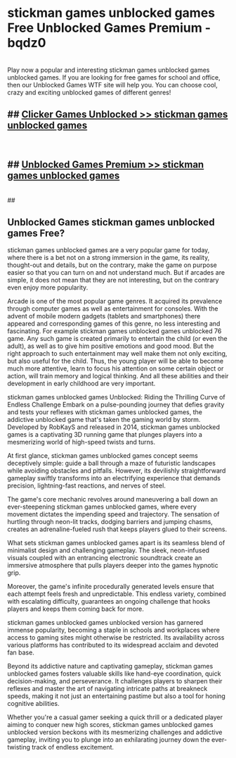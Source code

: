 # stickman games unblocked games  Free Unblocked Games Premium - bqdz0 <br>
<br>
Play now a popular and interesting stickman games unblocked games unblocked games. If you are looking for free games for school and office, then our Unblocked Games WTF site will help you. You can choose cool, crazy and exciting unblocked games of different genres!


## ##  [Clicker Games Unblocked >> stickman games unblocked games](http://freeplayer.one?title=stickman_games_unblocked_games&ref=UGames)
  <br>

##  ## [Unblocked Games Premium >> stickman games unblocked games](http://freeplayer.one?title=stickman_games_unblocked_games&ref=UGames)
  <br>
  ##



## Unblocked Games stickman games unblocked games Free?

stickman games unblocked games are a very popular game for today, where there is a bet not on a strong immersion in the game, its reality, thought-out and details, but on the contrary, make the game on purpose easier so that you can turn on and not understand much. But if arcades are simple, it does not mean that they are not interesting, but on the contrary even enjoy more popularity.

Arcade is one of the most popular game genres. It acquired its prevalence through computer games as well as entertainment for consoles. With the advent of mobile modern gadgets (tablets and smartphones) there appeared and corresponding games of this genre, no less interesting and fascinating. For example stickman games unblocked games unblocked 76 game. Any such game is created primarily to entertain the child (or even the adult), as well as to give him positive emotions and good mood. But the right approach to such entertainment may well make them not only exciting, but also useful for the child. Thus, the young player will be able to become much more attentive, learn to focus his attention on some certain object or action, will train memory and logical thinking. And all these abilities and their development in early childhood are very important.

stickman games unblocked games Unblocked: Riding the Thrilling Curve of Endless Challenge
Embark on a pulse-pounding journey that defies gravity and tests your reflexes with stickman games unblocked games, the addictive unblocked game that's taken the gaming world by storm. Developed by RobKayS and released in 2014, stickman games unblocked games is a captivating 3D running game that plunges players into a mesmerizing world of high-speed twists and turns.

At first glance, stickman games unblocked games concept seems deceptively simple: guide a ball through a maze of futuristic landscapes while avoiding obstacles and pitfalls. However, its devilishly straightforward gameplay swiftly transforms into an electrifying experience that demands precision, lightning-fast reactions, and nerves of steel.

The game's core mechanic revolves around maneuvering a ball down an ever-steepening stickman games unblocked games, where every movement dictates the impending speed and trajectory. The sensation of hurtling through neon-lit tracks, dodging barriers and jumping chasms, creates an adrenaline-fueled rush that keeps players glued to their screens.

What sets stickman games unblocked games apart is its seamless blend of minimalist design and challenging gameplay. The sleek, neon-infused visuals coupled with an entrancing electronic soundtrack create an immersive atmosphere that pulls players deeper into the games hypnotic grip.

Moreover, the game's infinite procedurally generated levels ensure that each attempt feels fresh and unpredictable. This endless variety, combined with escalating difficulty, guarantees an ongoing challenge that hooks players and keeps them coming back for more.

stickman games unblocked games unblocked version has garnered immense popularity, becoming a staple in schools and workplaces where access to gaming sites might otherwise be restricted. Its availability across various platforms has contributed to its widespread acclaim and devoted fan base.

Beyond its addictive nature and captivating gameplay, stickman games unblocked games fosters valuable skills like hand-eye coordination, quick decision-making, and perseverance. It challenges players to sharpen their reflexes and master the art of navigating intricate paths at breakneck speeds, making it not just an entertaining pastime but also a tool for honing cognitive abilities.

Whether you're a casual gamer seeking a quick thrill or a dedicated player aiming to conquer new high scores, stickman games unblocked games unblocked version beckons with its mesmerizing challenges and addictive gameplay, inviting you to plunge into an exhilarating journey down the ever-twisting track of endless excitement.
